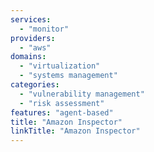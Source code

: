 ```yaml
---
services:
  - "monitor"
providers:
  - "aws"
domains:
  - "virtualization"
  - "systems management"
categories:
  - "vulnerability management"
  - "risk assessment"
features: "agent-based"
title: "Amazon Inspector"
linkTitle: "Amazon Inspector"
---
```


